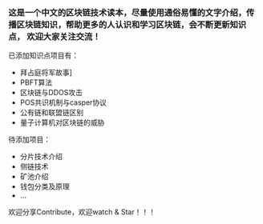 ### 这是一个中文的区块链技术读本，尽量使用通俗易懂的文字介绍，传播区块链知识，帮助更多的人认识和学习区块链，会不断更新知识点， 欢迎大家关注交流！
已添加知识点项目有：
* 拜占庭将军故事]
* PBFT算法 
* 区块链与DDOS攻击
* POS共识机制与casper协议
* 公有链和联盟链区别
* 量子计算机对区块链的威胁

待添加项目：
* 分片技术介绍
* 侧链技术
* 矿池介绍
* 钱包分类及原理
* ...


欢迎分享Contribute，欢迎watch & Star！！！

